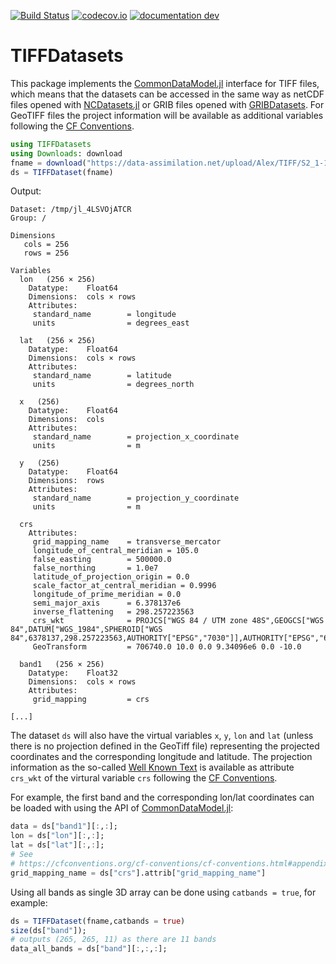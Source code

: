[![Build Status](https://github.com/Alexander-Barth/TIFFDatasets.jl/workflows/CI/badge.svg)](https://github.com/Alexander-Barth/TIFFDatasets.jl/actions)
[![codecov.io](http://codecov.io/github/Alexander-Barth/TIFFDatasets.jl/coverage.svg?branch=main)](http://app.codecov.io/github/Alexander-Barth/TIFFDatasets.jl?branch=main)
[![documentation dev](https://img.shields.io/badge/docs-dev-blue.svg)](https://alexander-barth.github.io/TIFFDatasets.jl/dev/)

# TIFFDatasets


This package implements the [CommonDataModel.jl](https://github.com/JuliaGeo/CommonDataModel.jl) interface for TIFF files, which means that the datasets can be accessed in the same way as netCDF files opened with [NCDatasets.jl](https://github.com/Alexander-Barth/NCDatasets.jl) or GRIB files opened with [GRIBDatasets](https://github.com/JuliaGeo/GRIBDatasets.jl). For GeoTIFF files the project information will be available as additional variables following the [CF Conventions](https://cfconventions.org/cf-conventions/cf-conventions.html#use-of-the-crs-well-known-text-format).

```julia
using TIFFDatasets
using Downloads: download
fname = download("https://data-assimilation.net/upload/Alex/TIFF/S2_1-12-19_48MYU_0.tif")
ds = TIFFDataset(fname)
```

Output:

```
Dataset: /tmp/jl_4LSVOjATCR
Group: /

Dimensions
   cols = 256
   rows = 256

Variables
  lon   (256 × 256)
    Datatype:    Float64
    Dimensions:  cols × rows
    Attributes:
     standard_name        = longitude
     units                = degrees_east

  lat   (256 × 256)
    Datatype:    Float64
    Dimensions:  cols × rows
    Attributes:
     standard_name        = latitude
     units                = degrees_north

  x   (256)
    Datatype:    Float64
    Dimensions:  cols
    Attributes:
     standard_name        = projection_x_coordinate
     units                = m

  y   (256)
    Datatype:    Float64
    Dimensions:  rows
    Attributes:
     standard_name        = projection_y_coordinate
     units                = m

  crs
    Attributes:
     grid_mapping_name    = transverse_mercator
     longitude_of_central_meridian = 105.0
     false_easting        = 500000.0
     false_northing       = 1.0e7
     latitude_of_projection_origin = 0.0
     scale_factor_at_central_meridian = 0.9996
     longitude_of_prime_meridian = 0.0
     semi_major_axis      = 6.378137e6
     inverse_flattening   = 298.257223563
     crs_wkt              = PROJCS["WGS 84 / UTM zone 48S",GEOGCS["WGS 84",DATUM["WGS_1984",SPHEROID["WGS 84",6378137,298.257223563,AUTHORITY["EPSG","7030"]],AUTHORITY["EPSG","6326"]],PRIMEM["Greenwich",0,AUTHORITY["EPSG","8901"]],UNIT["degree",0.0174532925199433,AUTHORITY["EPSG","9122"]],AUTHORITY["EPSG","4326"]],PROJECTION["Transverse_Mercator"],PARAMETER["latitude_of_origin",0],PARAMETER["central_meridian",105],PARAMETER["scale_factor",0.9996],PARAMETER["false_easting",500000],PARAMETER["false_northing",10000000],UNIT["metre",1,AUTHORITY["EPSG","9001"]],AXIS["Easting",EAST],AXIS["Northing",NORTH],AUTHORITY["EPSG","32748"]]
     GeoTransform         = 706740.0 10.0 0.0 9.34096e6 0.0 -10.0

  band1   (256 × 256)
    Datatype:    Float32
    Dimensions:  cols × rows
    Attributes:
     grid_mapping         = crs

[...]
```

The dataset `ds` will also have the virtual variables `x`, `y`, `lon` and `lat`
(unless there is no projection defined in the GeoTiff file)
representing the projected coordinates and the corresponding longitude and latitude.
The projection information as the so-called [Well Known Text](https://en.wikipedia.org/wiki/Well-known_text_representation_of_coordinate_reference_systems) is available as attribute `crs_wkt` of the virtural variable `crs` following the [CF Conventions](https://cfconventions.org/cf-conventions/cf-conventions.html#use-of-the-crs-well-known-text-format).


For example, the first band and the corresponding lon/lat coordinates can be loaded with using the API of [CommonDataModel.jl](https://github.com/JuliaGeo/CommonDataModel.jl):

```julia
data = ds["band1"][:,:];
lon = ds["lon"][:,:];
lat = ds["lat"][:,:];
# See
# https://cfconventions.org/cf-conventions/cf-conventions.html#appendix-grid-mappings
grid_mapping_name = ds["crs"].attrib["grid_mapping_name"]
```

Using all bands as single 3D array can be done using `catbands = true`, for example:

```julia
ds = TIFFDataset(fname,catbands = true)
size(ds["band"]);
# outputs (265, 265, 11) as there are 11 bands
data_all_bands = ds["band"][:,:,:];
```
